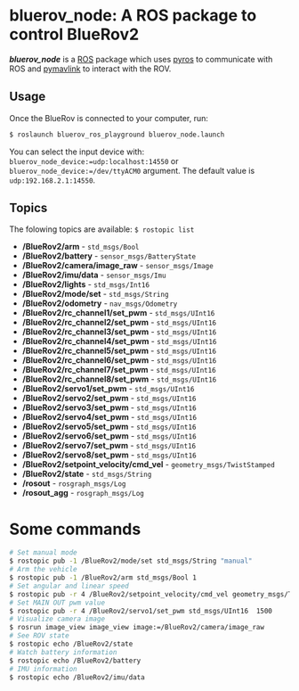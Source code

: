 # bluerov_node: A ROS package to control BlueRov2

**_bluerov_node_** is a [ROS](http://ros.org/ "Robot Operating System") package which uses [pyros](https://github.com/asmodehn/pyros) to communicate with ROS and [pymavlink](https://github.com/ArduPilot/pymavlink) to interact with the ROV.

## Usage

Once the BlueRov is connected to your computer, run:

```bash
$ roslaunch bluerov_ros_playground bluerov_node.launch
```
You can select the input device with: `bluerov_node_device:=udp:localhost:14550` or `bluerov_node_device:=/dev/ttyACM0` argument.
The default value is `udp:192.168.2.1:14550`.

## Topics
The folowing topics are available:
`$ rostopic list`

 - **/BlueRov2/arm** - `std_msgs/Bool`
 - **/BlueRov2/battery** - `sensor_msgs/BatteryState`
 - **/BlueRov2/camera/image_raw** - `sensor_msgs/Image`
 - **/BlueRov2/imu/data** - `sensor_msgs/Imu`
 - **/BlueRov2/lights** - `std_msgs/Int16`
 - **/BlueRov2/mode/set** - `std_msgs/String`
 - **/BlueRov2/odometry** - `nav_msgs/Odometry`
 - **/BlueRov2/rc_channel1/set_pwm** - `std_msgs/UInt16`
 - **/BlueRov2/rc_channel2/set_pwm** - `std_msgs/UInt16`
 - **/BlueRov2/rc_channel3/set_pwm** - `std_msgs/UInt16`
 - **/BlueRov2/rc_channel4/set_pwm** - `std_msgs/UInt16`
 - **/BlueRov2/rc_channel5/set_pwm** - `std_msgs/UInt16`
 - **/BlueRov2/rc_channel6/set_pwm** - `std_msgs/UInt16`
 - **/BlueRov2/rc_channel7/set_pwm** - `std_msgs/UInt16`
 - **/BlueRov2/rc_channel8/set_pwm** - `std_msgs/UInt16`
 - **/BlueRov2/servo1/set_pwm** - `std_msgs/UInt16`
 - **/BlueRov2/servo2/set_pwm** - `std_msgs/UInt16`
 - **/BlueRov2/servo3/set_pwm** - `std_msgs/UInt16`
 - **/BlueRov2/servo4/set_pwm** - `std_msgs/UInt16`
 - **/BlueRov2/servo5/set_pwm** - `std_msgs/UInt16`
 - **/BlueRov2/servo6/set_pwm** - `std_msgs/UInt16`
 - **/BlueRov2/servo7/set_pwm** - `std_msgs/UInt16`
 - **/BlueRov2/servo8/set_pwm** - `std_msgs/UInt16`
 - **/BlueRov2/setpoint_velocity/cmd_vel** - `geometry_msgs/TwistStamped`
 - **/BlueRov2/state** - `std_msgs/String`
 - **/rosout** - `rosgraph_msgs/Log`
 - **/rosout_agg** - `rosgraph_msgs/Log`

# Some commands

```bash
# Set manual mode
$ rostopic pub -1 /BlueRov2/mode/set std_msgs/String "manual"
# Arm the vehicle
$ rostopic pub -1 /BlueRov2/arm std_msgs/Bool 1
# Set angular and linear speed
$ rostopic pub -r 4 /BlueRov2/setpoint_velocity/cmd_vel geometry_msgs/TwistStamped "{header: auto, twist: {linear: {x: 10.0, y: 0.0, z: 0.0}, angular: {x: 0.0, y: 0.0, z: 0.0}}}"
# Set MAIN OUT pwm value
$ rostopic pub -r 4 /BlueRov2/servo1/set_pwm std_msgs/UInt16  1500
# Visualize camera image
$ rosrun image_view image_view image:=/BlueRov2/camera/image_raw
# See ROV state
$ rostopic echo /BlueRov2/state
# Watch battery information
$ rostopic echo /BlueRov2/battery
# IMU information
$ rostopic echo /BlueRov2/imu/data
```
